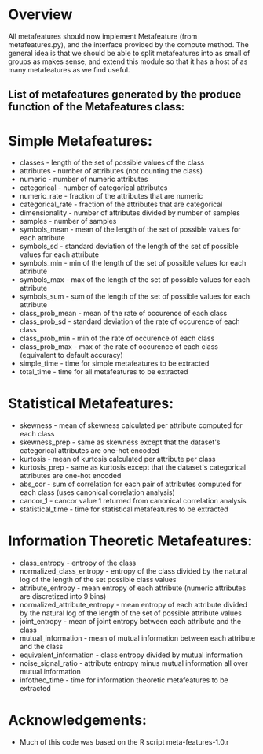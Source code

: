 # Overview

All metafeatures should now implement Metafeature (from metafeatures.py), and the interface provided by the compute method.
The general idea is that we should be able to split metafeatures into as small of groups as makes sense, and extend this module so that it has a host of as many metafeatures as we find useful.

## List of metafeatures generated by the produce function of the Metafeatures class:

# Simple Metafeatures:

- classes - length of the set of possible values of the class
- attributes - number of attributes (not counting the class)
- numeric - number of numeric attributes
- categorical - number of categorical attributes
- numeric_rate - fraction of the attributes that are numeric
- categorical_rate - fraction of the attributes that are categorical
- dimensionality - number of attributes divided by number of samples
- samples - number of samples
- symbols_mean - mean of the length of the set of possible values for each attribute
- symbols_sd - standard deviation of the length of the set of possible values for each attribute
- symbols_min - min of the length of the set of possible values for each attribute
- symbols_max - max of the length of the set of possible values for each attribute
- symbols_sum - sum of the length of the set of possible values for each attribute
- class_prob_mean - mean of the rate of occurence of each class
- class_prob_sd - standard deviation of the rate of occurence of each class
- class_prob_min - min of the rate of occurence of each class
- class_prob_max - max of the rate of occurence of each class (equivalent to default accuracy)
- simple_time - time for simple metafeatures to be extracted
- total_time - time for all metafeatures to be extracted


# Statistical Metafeatures:

- skewness - mean of skewness calculated per attribute computed for each class
- skewness_prep - same as skewness except that the dataset's categorical attributes are one-hot encoded
- kurtosis - mean of kurtosis calculated per attribute per class
- kurtosis_prep - same as kurtosis except that the dataset's categorical attributes are one-hot encoded
- abs_cor - sum of correlation for each pair of attributes computed for each class (uses canonical correlation analysis)
- cancor_1 - cancor value 1 returned from canonical correlation analysis
- statistical_time - time for statistical metafeatures to be extracted


# Information Theoretic Metafeatures:

- class_entropy - entropy of the class
- normalized_class_entropy - entropy of the class divided by the natural log of the length of the set possible class values
- attribute_entropy - mean entropy of each attribute (numeric attributes are discretized into 9 bins)
- normalized_attribute_entropy - mean entropy of each attribute divided by the natural log of the length of the set of possible attribute values
- joint_entropy - mean of joint entropy between each attribute and the class
- mutual_information - mean of mutual information between each attribute and the class
- equivalent_information - class entropy divided by mutual information
- noise_signal_ratio - attribute entropy minus mutual information all over mutual information
- infotheo_time - time for information theoretic metafeatures to be extracted


# Acknowledgements:
- Much of this code was based on the R script meta-features-1.0.r
